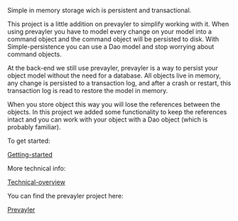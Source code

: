 Simple in memory storage wich is persistent and transactional.

This project is a little addition on prevayler to simplify working with it. When using prevayler you have to model every change on your model into a command object and the command object will be persisted to disk. With Simple-persistence you can use a Dao model and stop worrying about command objects.

At the back-end we still use prevayler, prevayler is a way to persist your object model without the need for a database. All objects live in memory, any change is persisted to a transaction log, and after a crash or restart, this transaction log is read to restore the model in memory.

When you store object this way you will lose the references between the objects. In this project we added some functionality to keep the references intact and you can work with your object with a Dao object (which is probably familiar).

To get started:

[Getting-started](https://github.com/rnentjes/Simple-persistence/wiki/Getting-started)

More technical info:

[Technical-overview](https://github.com/rnentjes/Simple-persistence/wiki/Technical-overview)

You can find the prevayler project here:

[Prevayler](https://github.com/jsampson/prevayler)
